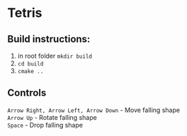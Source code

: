 # Tetris

## Build instructions:
1. in root folder `mkdir build`
2. `cd build`
3. `cmake ..`

## Controls
`Arrow Right, Arrow Left, Arrow Down` - Move falling shape   
`Arrow Up` - Rotate falling shape  
`Space` - Drop falling shape
